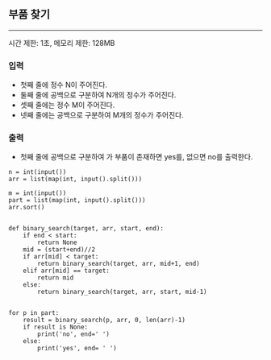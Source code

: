 ## 부품 찾기

-------

시간 제한: 1초, 메모리 제한: 128MB

### 입력

- 첫째 줄에 정수 N이 주어진다.
- 둘째 줄에 공백으로 구분하여 N개의 정수가 주어진다. 
- 셋째 줄에는 정수 M이 주어진다.
- 넷째 줄에는 공백으로 구분하여 M개의 정수가 주어진다.

### 출력

- 첫째 줄에 공백으로 구분하여 가 부품이 존재하면 yes를, 없으면 no를 출력한다.

~~~
n = int(input())
arr = list(map(int, input().split()))

m = int(input())
part = list(map(int, input().split()))
arr.sort()


def binary_search(target, arr, start, end):
    if end < start:
        return None
    mid = (start+end)//2
    if arr[mid] < target:
        return binary_search(target, arr, mid+1, end)
    elif arr[mid] == target:
        return mid
    else:
        return binary_search(target, arr, start, mid-1)


for p in part:
    result = binary_search(p, arr, 0, len(arr)-1)
    if result is None:
        print('no', end=' ')
    else:
        print('yes', end= ' ')


~~~
